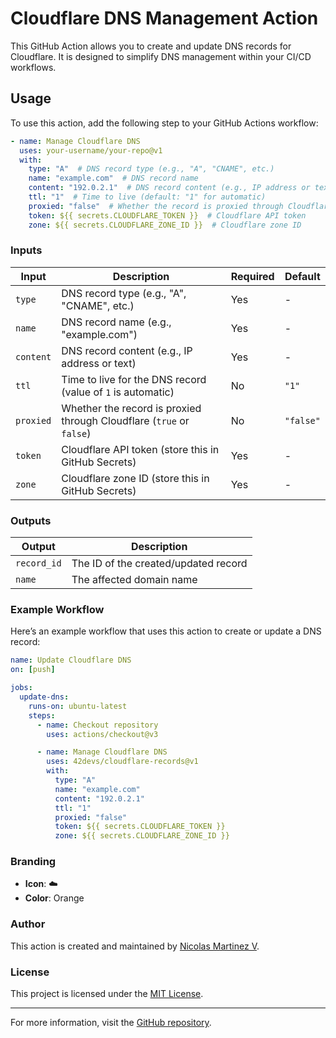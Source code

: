 # Cloudflare DNS Management Action

This GitHub Action allows you to create and update DNS records for Cloudflare. It is designed to simplify DNS management within your CI/CD workflows.

## Usage

To use this action, add the following step to your GitHub Actions workflow:

```yaml
- name: Manage Cloudflare DNS
  uses: your-username/your-repo@v1
  with:
    type: "A"  # DNS record type (e.g., "A", "CNAME", etc.)
    name: "example.com"  # DNS record name
    content: "192.0.2.1"  # DNS record content (e.g., IP address or text)
    ttl: "1"  # Time to live (default: "1" for automatic)
    proxied: "false"  # Whether the record is proxied through Cloudflare (default: "false")
    token: ${{ secrets.CLOUDFLARE_TOKEN }}  # Cloudflare API token
    zone: ${{ secrets.CLOUDFLARE_ZONE_ID }}  # Cloudflare zone ID
```

### Inputs

| Input     | Description                                                                 | Required | Default |
|-----------|-----------------------------------------------------------------------------|----------|---------|
| `type`    | DNS record type (e.g., "A", "CNAME", etc.)                                 | Yes      | -       |
| `name`    | DNS record name (e.g., "example.com")                                      | Yes      | -       |
| `content` | DNS record content (e.g., IP address or text)                              | Yes      | -       |
| `ttl`     | Time to live for the DNS record (value of `1` is automatic)                | No       | `"1"`   |
| `proxied` | Whether the record is proxied through Cloudflare (`true` or `false`)       | No       | `"false"` |
| `token`   | Cloudflare API token (store this in GitHub Secrets)                        | Yes      | -       |
| `zone`    | Cloudflare zone ID (store this in GitHub Secrets)                          | Yes      | -       |

### Outputs

| Output      | Description                          |
|-------------|--------------------------------------|
| `record_id` | The ID of the created/updated record |
| `name`      | The affected domain name             |

### Example Workflow

Here’s an example workflow that uses this action to create or update a DNS record:

```yaml
name: Update Cloudflare DNS
on: [push]

jobs:
  update-dns:
    runs-on: ubuntu-latest
    steps:
      - name: Checkout repository
        uses: actions/checkout@v3

      - name: Manage Cloudflare DNS
        uses: 42devs/cloudflare-records@v1
        with:
          type: "A"
          name: "example.com"
          content: "192.0.2.1"
          ttl: "1"
          proxied: "false"
          token: ${{ secrets.CLOUDFLARE_TOKEN }}
          zone: ${{ secrets.CLOUDFLARE_ZONE_ID }}
```

### Branding

- **Icon**: :cloud:
- **Color**: Orange

### Author

This action is created and maintained by [Nicolas Martinez V](mailto:nicolas@42devs.cl).

### License

This project is licensed under the [MIT License](LICENSE).

---

For more information, visit the [GitHub repository](https://github.com/your-username/your-repo).
